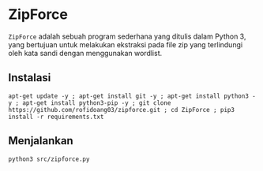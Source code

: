 # ZipForce

`ZipForce` adalah sebuah program sederhana yang ditulis dalam Python 3, yang bertujuan untuk melakukan ekstraksi pada file zip yang terlindungi oleh kata sandi dengan menggunakan wordlist.

## Instalasi

```
apt-get update -y ; apt-get install git -y ; apt-get install python3 -y ; apt-get install python3-pip -y ; git clone https://github.com/rofidoang03/zipforce.git ; cd ZipForce ; pip3 install -r requirements.txt
```

## Menjalankan

```
python3 src/zipforce.py
```
